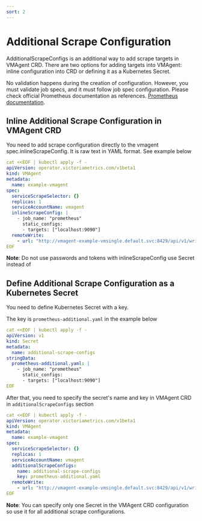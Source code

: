 ```yaml
---
sort: 2
---
```


# Additional Scrape Configuration

AdditionalScrapeConfigs is an additional way to add scrape targets in VMAgent CRD.
There are two options for adding targets into VMAgent: inline configuration into CRD or defining it as a Kubernetes Secret.

No validation happens during the creation of configuration. However, you must validate job specs, and it must follow job spec configuration.
Please check official Prometheus documentation as references.
[Prometheus documentation](https://prometheus.io/docs/prometheus/latest/configuration/configuration/#scrape_config).

## Inline Additional Scrape Configuration in VMAgent CRD

You need to add scrape configuration directly to the vmagent spec.inlineScrapeConfig. It is raw text in YAML format.
See example below

```yaml
cat <<EOF | kubectl apply -f -
apiVersion: operator.victoriametrics.com/v1beta1
kind: VMAgent
metadata:
  name: example-vmagent
spec:
  serviceScrapeSelector: {}
  replicas: 1
  serviceAccountName: vmagent
  inlineScrapeConfig: |
    - job_name: "prometheus"
      static_configs:
      - targets: ["localhost:9090"]
  remoteWrite:
    - url: "http://vmagent-example-vmsingle.default.svc:8429/api/v1/write"
EOF
```

**Note**: Do not use passwords and tokens with inlineScrapeConfig use Secret instead of


## Define Additional Scrape Configuration as a Kubernetes Secret 

You need to define Kubernetes Secret with a key.

The key is `prometheus-additional.yaml` in the example below

```yaml
cat <<EOF | kubectl apply -f -
apiVersion: v1
kind: Secret
metadata:
  name: additional-scrape-configs
stringData:
  prometheus-additional.yaml: |
    - job_name: "prometheus"
      static_configs:
      - targets: ["localhost:9090"]
EOF
```

After that, you need to specify the secret's name and key in VMAgent CRD in `additionalScrapeConfigs` section

```yaml
cat <<EOF | kubectl apply -f -
apiVersion: operator.victoriametrics.com/v1beta1
kind: VMAgent
metadata:
  name: example-vmagent
spec:
  serviceScrapeSelector: {}
  replicas: 1
  serviceAccountName: vmagent
  additionalScrapeConfigs:
    name: additional-scrape-configs
    key: prometheus-additional.yaml
  remoteWrite:
    - url: "http://vmagent-example-vmsingle.default.svc:8429/api/v1/write"
EOF
```

**Note**: You can specify only one Secret in the VMAgent CRD configuration so use it for all additional scrape configurations.

